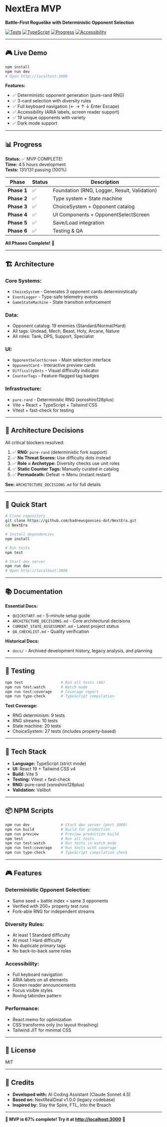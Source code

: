 # NextEra MVP

**Battle-First Roguelike with Deterministic Opponent Selection**

[![Tests](https://img.shields.io/badge/tests-131%2F131-success)](./tests)
[![TypeScript](https://img.shields.io/badge/TypeScript-0%20errors-blue)](./tsconfig.json)
[![Progress](https://img.shields.io/badge/MVP-100%25-brightgreen)](./MVP_COMPLETE.md)
[![Accessibility](https://img.shields.io/badge/a11y-WCAG%202.1%20AA-green)](./QA_CHECKLIST.md)

---

## 🎮 Live Demo

```bash
npm install
npm run dev
# Open http://localhost:3000
```

**Features:**

- ✅ Deterministic opponent generation (pure-rand RNG)
- ✅ 3-card selection with diversity rules
- ✅ Full keyboard navigation (← → ↑ ↓ Enter Escape)
- ✅ Accessibility (ARIA labels, screen reader support)
- ✅ 19 unique opponents with variety
- ✅ Dark mode support

---

## 📊 Progress

**Status:** ✅ MVP COMPLETE!  
**Time:** 4.5 hours development  
**Tests:** 131/131 passing (100%)

| Phase | Status | Description |
|-------|--------|-------------|
| **Phase 1** | ✅ | Foundation (RNG, Logger, Result, Validation) |
| **Phase 2** | ✅ | Type system + State machine |
| **Phase 3** | ✅ | ChoiceSystem + Opponent catalog |
| **Phase 4** | ✅ | UI Components + OpponentSelectScreen |
| **Phase 5** | ✅ | Save/Load integration |
| **Phase 6** | ✅ | Testing & QA |

**All Phases Complete!** 🎉

---

## 🏗️ Architecture

### **Core Systems:**

- `ChoiceSystem` - Generates 3 opponent cards deterministically
- `EventLogger` - Type-safe telemetry events
- `GameStateMachine` - State transition enforcement

### **Data:**

- Opponent catalog: 19 enemies (Standard/Normal/Hard)
- All tags: Undead, Mech, Beast, Holy, Arcane, Nature
- All roles: Tank, DPS, Support, Specialist

### **UI:**

- `OpponentSelectScreen` - Main selection interface
- `OpponentCard` - Interactive preview cards
- `DifficultyDots` - Visual difficulty indicator
- `CounterTags` - Feature-flagged tag badges

### **Infrastructure:**

- `pure-rand` - Deterministic RNG (xoroshiro128plus)
- Vite + React + TypeScript + Tailwind CSS
- Vitest + fast-check for testing

---

## 🎯 Architecture Decisions

All critical blockers resolved:

1. ✅ **RNG:** `pure-rand` (deterministic fork support)
2. ✅ **No Threat Scores:** Use difficulty dots instead
3. ✅ **Role = Archetype:** Diversity checks use unit roles
4. ✅ **Static Counter Tags:** Manually curated in catalog
5. ✅ **Permadeath:** Defeat → Menu (instant restart)

**See:** `ARCHITECTURE_DECISIONS.md` for full details

---

## 🚀 Quick Start

```bash
# Clone repository
git clone https://github.com/badnewsgoonies-dot/NextEra.git
cd NextEra

# Install dependencies
npm install

# Run tests
npm test

# Start dev server
npm run dev
# Open http://localhost:3000
```

---

## 📚 Documentation

**Essential Docs:**

- `QUICKSTART.md` - 5-minute setup guide
- `ARCHITECTURE_DECISIONS.md` - Core architectural decisions
- `CURRENT_STATE_ASSESSMENT.md` - Latest project status
- `QA_CHECKLIST.md` - Quality verification

**Historical Docs:**

- `docs/` - Archived development history, legacy analysis, and planning

---

## 🧪 Testing

```bash
npm test                 # Run all tests (66)
npm run test:watch       # Watch mode
npm run test:coverage    # Coverage report
npm run type-check       # TypeScript compilation
```

**Test Coverage:**

- RNG determinism: 9 tests
- RNG streams: 10 tests
- State machine: 20 tests
- ChoiceSystem: 27 tests (includes property-based)

---

## 🎨 Tech Stack

- **Language:** TypeScript (strict mode)
- **UI:** React 19 + Tailwind CSS v4
- **Build:** Vite 5
- **Testing:** Vitest + fast-check
- **RNG:** pure-rand (xoroshiro128plus)
- **Validation:** Valibot

---

## 📦 NPM Scripts

```bash
npm run dev              # Start dev server (port 3000)
npm run build            # Build for production
npm run preview          # Preview production build
npm test                 # Run all tests
npm run test:watch       # Run tests in watch mode
npm run test:coverage    # Run tests with coverage
npm run type-check       # TypeScript compilation check
```

---

## 🎮 Features

### **Deterministic Opponent Selection:**

- Same seed + battle index = same 3 opponents
- Verified with 200+ property test runs
- Fork-able RNG for independent streams

### **Diversity Rules:**

- At least 1 Standard difficulty
- At most 1 Hard difficulty
- No duplicate primary tags
- No back-to-back same roles

### **Accessibility:**

- Full keyboard navigation
- ARIA labels on all elements
- Screen reader announcements
- Focus visible styles
- Roving tabindex pattern

### **Performance:**

- React.memo for optimization
- CSS transforms only (no layout thrashing)
- Tailwind JIT for minimal CSS

---

## 📝 License

MIT

---

## 👥 Credits

- **Developed with:** AI Coding Assistant (Claude Sonnet 4.5)
- **Based on:** NextRealDeal v1.0.0 (legacy codebase)
- **Inspired by:** Slay the Spire, FTL, Into the Breach

---

**🎉 MVP is 67% complete! Try it at <http://localhost:3000>** 🚀
